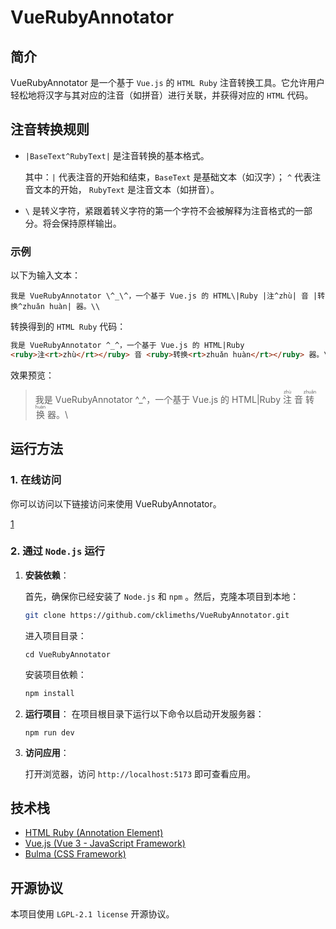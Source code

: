 # VueRubyAnnotator

## 简介

VueRubyAnnotator 是一个基于 `Vue.js` 的 `HTML Ruby` 注音转换工具。它允许用户轻松地将汉字与其对应的注音（如拼音）进行关联，并获得对应的 `HTML` 代码。

## 注音转换规则

- `|BaseText^RubyText|` 是注音转换的基本格式。

  其中：`|` 代表注音的开始和结束，`BaseText` 是基础文本（如汉字）； `^` 代表注音文本的开始， `RubyText` 是注音文本（如拼音）。

- `\` 是转义字符，紧跟着转义字符的第一个字符不会被解释为注音格式的一部分。将会保持原样输出。

### 示例

以下为输入文本：

```
我是 VueRubyAnnotator \^_\^，一个基于 Vue.js 的 HTML\|Ruby |注^zhù| 音 |转换^zhuǎn huàn| 器。\\
```

转换得到的 `HTML Ruby` 代码：

```html
我是 VueRubyAnnotator ^_^，一个基于 Vue.js 的 HTML|Ruby
<ruby>注<rt>zhù</rt></ruby> 音 <ruby>转换<rt>zhuǎn huàn</rt></ruby> 器。\
```

效果预览：

> 我是 VueRubyAnnotator ^\_^，一个基于 Vue.js 的 HTML|Ruby <ruby>注<rt>zhù</rt></ruby> 音 <ruby>转换<rt>zhuǎn huàn</rt></ruby> 器。\

## 运行方法

### 1. 在线访问

你可以访问以下链接访问来使用 VueRubyAnnotator。

[1]()

### 2. 通过 `Node.js` 运行

1. **安装依赖**：

   首先，确保你已经安装了 `Node.js` 和 `npm` 。然后，克隆本项目到本地：

   ```bash
   git clone https://github.com/cklimeths/VueRubyAnnotator.git
   ```

   进入项目目录：

   ```
   cd VueRubyAnnotator
   ```

   安装项目依赖：

   ```bash
   npm install
   ```

2. **运行项目**： 在项目根目录下运行以下命令以启动开发服务器：

   ```
   npm run dev
   ```

3. **访问应用**：

   打开浏览器，访问 `http://localhost:5173` 即可查看应用。

## 技术栈

- [HTML Ruby (Annotation Element)](https://developer.mozilla.org/en-US/docs/Web/HTML/Element/ruby)
- [Vue.js (Vue 3 - JavaScript Framework)](https://vuejs.org/)
- [Bulma (CSS Framework)](https://bulma.io/)

## 开源协议

本项目使用 `LGPL-2.1 license` 开源协议。

